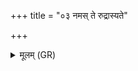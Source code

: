 +++
title = "०३ नमस् ते रुद्रास्यते"

+++
<details><summary>मूलम् (GR)</summary>

नमस् ते रुद्रास्यते  
नमः प्रतिहिताभ्यः ।  
नमो विसृज्यमानाभ्यो  
नमस् त आयताभ्यः ॥
</details>